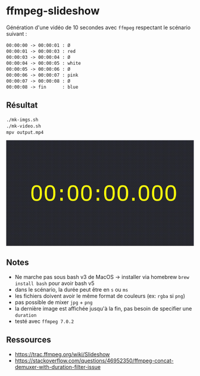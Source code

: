 # ffmpeg-slideshow

Génération d'une vidéo de 10 secondes avec `ffmpeg` respectant le scénario suivant :

```
00:00:00 -> 00:00:01 : Ø
00:00:01 -> 00:00:03 : red
00:00:03 -> 00:00:04 : Ø
00:00:04 -> 00:00:05 : white
00:00:05 -> 00:00:06 : Ø
00:00:06 -> 00:00:07 : pink
00:00:07 -> 00:00:08 : Ø
00:00:08 -> fin      : blue
```

## Résultat

```bash
./mk-imgs.sh
./mk-video.sh
mpv output.mp4
```

![Prévisualisation de la vidéo générée](output.gif)

## Notes

- Ne marche pas sous bash v3 de MacOS -> installer via homebrew `brew install bash` pour avoir bash v5
- dans le scénario, la durée peut être en `s` ou `ms`
- les fichiers doivent avoir le même format de couleurs (ex: `rgba` si `png`)
- pas possible de mixer `jpg` + `png`
- la dernière image est affichée jusqu'à la fin, pas besoin de specifier une `duration`
- testé avec `ffmpeg 7.0.2`

## Ressources

- https://trac.ffmpeg.org/wiki/Slideshow
- https://stackoverflow.com/questions/46952350/ffmpeg-concat-demuxer-with-duration-filter-issue
